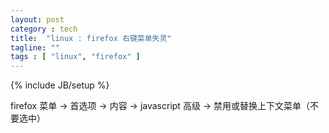 ```yaml
---
layout: post
category : tech
title:  "linux : firefox 右键菜单失灵"
tagline: ""
tags : [ "linux", "firefox" ] 
---
```

{% include JB/setup %}

firefox 菜单 -> 首选项 -> 内容 -> javascript 高级 -> 禁用或替换上下文菜单（不要选中） 
